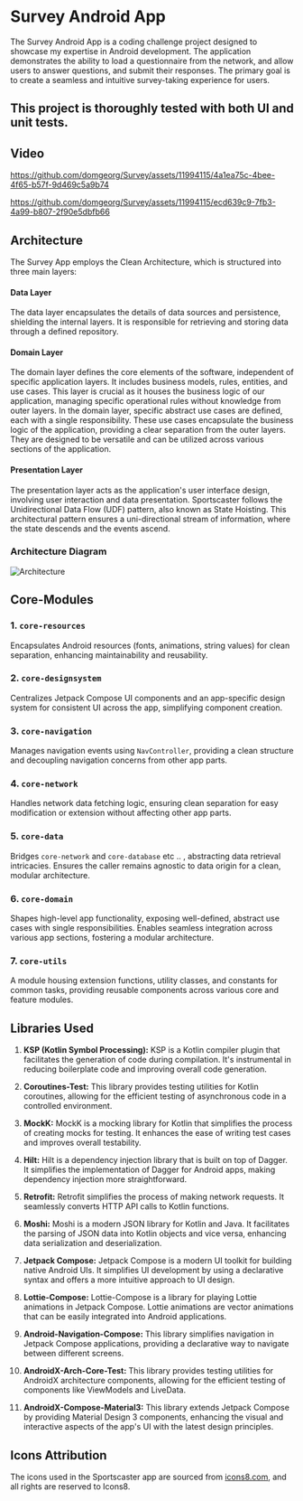 # Survey Android App
The Survey Android App is a coding challenge project designed to showcase my expertise in Android development. The application demonstrates the ability to load a questionnaire from the network, and allow users to answer questions, and submit their responses. The primary goal is to create a seamless and intuitive survey-taking experience for users.

## This project is thoroughly tested with both UI and unit tests.

## Video

https://github.com/domgeorg/Survey/assets/11994115/4a1ea75c-4bee-4f65-b57f-9d469c5a9b74

https://github.com/domgeorg/Survey/assets/11994115/ecd639c9-7fb3-4a99-b807-2f90e5dbfb66


## Architecture

The Survey App employs the Clean Architecture, which is structured into three main layers:

#### Data Layer

The data layer encapsulates the details of data sources and persistence, shielding the internal layers. It is responsible for retrieving and storing data through a defined repository.

#### Domain Layer

The domain layer defines the core elements of the software, independent of specific application layers. It includes business models, rules, entities, and use cases. This layer is crucial as it houses the business logic of our application, managing specific operational rules without knowledge from outer layers. In the domain layer, specific abstract use cases are defined, each with a single responsibility. These use cases encapsulate the business logic of the application, providing a clear separation from the outer layers. They are designed to be versatile and can be utilized across various sections of the application.

#### Presentation Layer

The presentation layer acts as the application's user interface design, involving user interaction and data presentation. Sportscaster follows the Unidirectional Data Flow (UDF) pattern, also known as State Hoisting. This architectural pattern ensures a uni-directional stream of information, where the state descends and the events ascend.

### Architecture Diagram

![Architecture](https://i.imgur.com/5XIgXMM.jpg)

## Core-Modules

### 1. `core-resources`

Encapsulates Android resources (fonts, animations, string values) for clean separation, enhancing maintainability and reusability.

### 2. `core-designsystem`

Centralizes Jetpack Compose UI components and an app-specific design system for consistent UI across the app, simplifying component creation.

### 3. `core-navigation`

Manages navigation events using `NavController`, providing a clean structure and decoupling navigation concerns from other app parts.

### 4. `core-network`

Handles network data fetching logic, ensuring clean separation for easy modification or extension without affecting other app parts.

### 5. `core-data`

Bridges `core-network` and `core-database` etc .. , abstracting data retrieval intricacies. Ensures the caller remains agnostic to data origin for a clean, modular architecture.

### 6. `core-domain`

Shapes high-level app functionality, exposing well-defined, abstract use cases with single responsibilities. Enables seamless integration across various app sections, fostering a modular architecture.

### 7. `core-utils`
A module housing extension functions, utility classes, and constants for common tasks, providing reusable components across various core and feature modules.

## Libraries Used

1. **KSP (Kotlin Symbol Processing):** KSP is a Kotlin compiler plugin that facilitates the generation of code during compilation. It's instrumental in reducing boilerplate code and improving overall code generation.

2. **Coroutines-Test:** This library provides testing utilities for Kotlin coroutines, allowing for the efficient testing of asynchronous code in a controlled environment.

3. **MockK:** MockK is a mocking library for Kotlin that simplifies the process of creating mocks for testing. It enhances the ease of writing test cases and improves overall testability.

4. **Hilt:** Hilt is a dependency injection library that is built on top of Dagger. It simplifies the implementation of Dagger for Android apps, making dependency injection more straightforward.

5. **Retrofit:** Retrofit simplifies the process of making network requests. It seamlessly converts HTTP API calls to Kotlin functions.

6. **Moshi:** Moshi is a modern JSON library for Kotlin and Java. It facilitates the parsing of JSON data into Kotlin objects and vice versa, enhancing data serialization and deserialization.

7. **Jetpack Compose:** Jetpack Compose is a modern UI toolkit for building native Android UIs. It simplifies UI development by using a declarative syntax and offers a more intuitive approach to UI design.

8. **Lottie-Compose:** Lottie-Compose is a library for playing Lottie animations in Jetpack Compose. Lottie animations are vector animations that can be easily integrated into Android applications.

9. **Android-Navigation-Compose:** This library simplifies navigation in Jetpack Compose applications, providing a declarative way to navigate between different screens.

10. **AndroidX-Arch-Core-Test:** This library provides testing utilities for AndroidX architecture components, allowing for the efficient testing of components like ViewModels and LiveData.

11. **AndroidX-Compose-Material3:** This library extends Jetpack Compose by providing Material Design 3 components, enhancing the visual and interactive aspects of the app's UI with the latest design principles.

## Icons Attribution

The icons used in the Sportscaster app are sourced from [icons8.com](https://icons8.com/), and all rights are reserved to Icons8.
